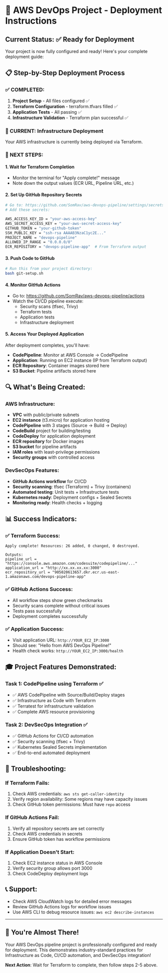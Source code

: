 # 🎯 AWS DevOps Project - Deployment Instructions

## Current Status: ✅ Ready for Deployment

Your project is now fully configured and ready! Here's your complete deployment guide:

## 📋 Step-by-Step Deployment Process

### ✅ COMPLETED:
1. **Project Setup** - All files configured ✅
2. **Terraform Configuration** - terraform.tfvars filled ✅  
3. **Application Tests** - All passing ✅
4. **Infrastructure Validation** - Terraform plan successful ✅

### 🚀 CURRENT: Infrastructure Deployment
Your AWS infrastructure is currently being deployed via Terraform.

### 📝 NEXT STEPS:

#### 1. Wait for Terraform Completion
- Monitor the terminal for "Apply complete!" message
- Note down the output values (ECR URL, Pipeline URL, etc.)

#### 2. Set Up GitHub Repository Secrets
```bash
# Go to: https://github.com/SomRav/aws-devops-pipeline/settings/secrets/actions
# Add these secrets:

AWS_ACCESS_KEY_ID = "your-aws-access-key"
AWS_SECRET_ACCESS_KEY = "your-aws-secret-access-key"  
GITHUB_TOKEN = "your-github-token"
SSH_PUBLIC_KEY = "ssh-rsa AAAAB3NzaC1yc2E..."
PROJECT_NAME = "devops-pipeline"
ALLOWED_IP_RANGE = "0.0.0.0/0"
ECR_REPOSITORY = "devops-pipeline-app"  # From Terraform output
```

#### 3. Push Code to GitHub
```bash
# Run this from your project directory:
bash git-setup.sh
```

#### 4. Monitor GitHub Actions
- Go to: https://github.com/SomRav/aws-devops-pipeline/actions
- Watch the CI/CD pipeline execute:
  - Security scans (tfsec, Trivy)
  - Terraform tests  
  - Application tests
  - Infrastructure deployment

#### 5. Access Your Deployed Application
After deployment completes, you'll have:
- **CodePipeline**: Monitor at AWS Console → CodePipeline
- **Application**: Running on EC2 instance (IP from Terraform output)
- **ECR Repository**: Container images stored here
- **S3 Bucket**: Pipeline artifacts stored here

## 🔍 What's Being Created:

### AWS Infrastructure:
- **VPC** with public/private subnets
- **EC2 instance** (t3.micro) for application hosting  
- **CodePipeline** with 3 stages (Source → Build → Deploy)
- **CodeBuild** project for building/testing
- **CodeDeploy** for application deployment
- **ECR repository** for Docker images
- **S3 bucket** for pipeline artifacts
- **IAM roles** with least-privilege permissions
- **Security groups** with controlled access

### DevSecOps Features:
- **GitHub Actions workflow** for CI/CD
- **Security scanning**: tfsec (Terraform) + Trivy (containers)
- **Automated testing**: Unit tests + Infrastructure tests
- **Kubernetes ready**: Deployment configs + Sealed Secrets
- **Monitoring ready**: Health checks + logging

## 📊 Success Indicators:

### ✅ Terraform Success:
```
Apply complete! Resources: 26 added, 0 changed, 0 destroyed.

Outputs:
pipeline_url = "https://console.aws.amazon.com/codesuite/codepipeline/..."
application_url = "http://xx.xx.xx.xx:3000"
ecr_repository_url = "905020613657.dkr.ecr.us-east-1.amazonaws.com/devops-pipeline-app"
```

### ✅ GitHub Actions Success:
- All workflow steps show green checkmarks
- Security scans complete without critical issues  
- Tests pass successfully
- Deployment completes successfully

### ✅ Application Success:
- Visit application URL: `http://YOUR_EC2_IP:3000`
- Should see: "Hello from AWS DevOps Pipeline!"
- Health check works: `http://YOUR_EC2_IP:3000/health`

## 🎓 Project Features Demonstrated:

### Task 1: CodePipeline using Terraform ✅
- ✅ AWS CodePipeline with Source/Build/Deploy stages
- ✅ Infrastructure as Code with Terraform
- ✅ Terratest for infrastructure validation
- ✅ Complete AWS resource provisioning

### Task 2: DevSecOps Integration ✅  
- ✅ GitHub Actions for CI/CD automation
- ✅ Security scanning (tfsec + Trivy)
- ✅ Kubernetes Sealed Secrets implementation
- ✅ End-to-end automated deployment

## 🔧 Troubleshooting:

### If Terraform Fails:
1. Check AWS credentials: `aws sts get-caller-identity`
2. Verify region availability: Some regions may have capacity issues
3. Check GitHub token permissions: Must have `repo` access

### If GitHub Actions Fail:
1. Verify all repository secrets are set correctly
2. Check AWS credentials in secrets
3. Ensure GitHub token has workflow permissions

### If Application Doesn't Start:
1. Check EC2 instance status in AWS Console
2. Verify security group allows port 3000
3. Check CodeDeploy deployment logs

## 📞 Support:
- Check AWS CloudWatch logs for detailed error messages
- Review GitHub Actions logs for workflow issues  
- Use AWS CLI to debug resource issues: `aws ec2 describe-instances`

---

## 🎉 You're Almost There!

Your AWS DevOps pipeline project is professionally configured and ready for deployment. This demonstrates industry-standard practices for Infrastructure as Code, CI/CD automation, and DevSecOps integration!

**Next Action**: Wait for Terraform to complete, then follow steps 2-5 above.
